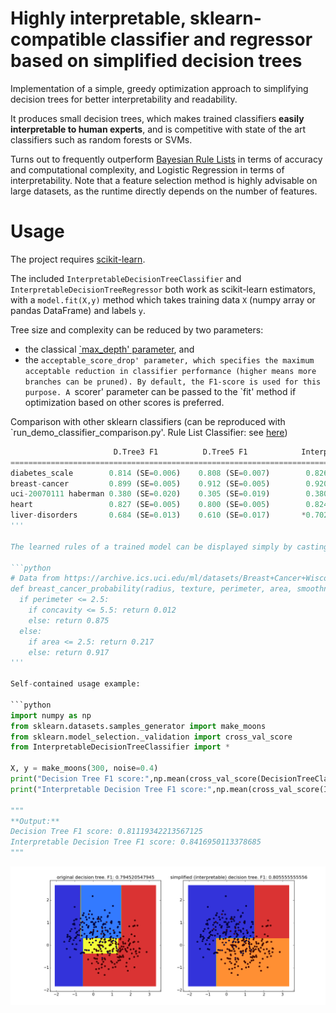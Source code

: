 Highly interpretable, sklearn-compatible classifier and regressor based on simplified decision trees
===============

Implementation of a simple, greedy optimization approach to simplifying decision trees for better interpretability and readability. 

It produces small decision trees, which makes trained classifiers **easily interpretable to human experts**, and is competitive with state of the art classifiers such as random forests or SVMs.

Turns out to frequently outperform [Bayesian Rule Lists](https://github.com/tmadl/sklearn-expertsys) in terms of accuracy and computational complexity, and Logistic Regression in terms of interpretability.
Note that a feature selection method is highly advisable on large datasets, as the runtime directly depends on the number of features. 

Usage
===============

The project requires [scikit-learn](http://scikit-learn.org/stable/install.html).

The included `InterpretableDecisionTreeClassifier` and `InterpretableDecisionTreeRegressor` both work as scikit-learn estimators, with a `model.fit(X,y)` method which takes training data `X` (numpy array or pandas DataFrame) and labels `y`.

Tree size and complexity can be reduced by two parameters: 
* the classical [`max_depth' parameter](http://scikit-learn.org/stable/modules/generated/sklearn.tree.DecisionTreeClassifier.html#sklearn.tree.DecisionTreeClassifier), and
* the `acceptable_score_drop' parameter, which specifies the maximum acceptable reduction in classifier performance (higher means more branches can be pruned). By default, the F1-score is used for this purpose. A `scorer' parameter can be passed to the `fit' method if optimization based on other scores is preferred. 

Comparison with other sklearn classifiers (can be reproduced with `run_demo_classifier_comparison.py'. Rule List Classifier: see [here](https://github.com/tmadl/sklearn-expertsys))

```python
                       D.Tree3 F1          D.Tree5 F1            Interpr.D.Tree3 F1      Interpr.D.Tree5 F1     RuleListClassifier F1   Random Forest F1      
==========================================================================================================================================================
diabetes_scale        0.814 (SE=0.006)    0.808 (SE=0.007)        0.826 (SE=0.005)       *0.833 (SE=0.005)      0.765 (SE=0.007)        0.793 (SE=0.006)
breast-cancer         0.899 (SE=0.005)    0.912 (SE=0.005)        0.920 (SE=0.004)        0.917 (SE=0.004)      0.938 (SE=0.004)       *0.946 (SE=0.004)
uci-20070111 haberman 0.380 (SE=0.020)    0.305 (SE=0.019)        0.380 (SE=0.020)       *0.404 (SE=0.015)      0.321 (SE=0.019)        0.268 (SE=0.017)
heart                 0.827 (SE=0.005)    0.800 (SE=0.005)        0.824 (SE=0.005)       *0.828 (SE=0.006)      0.792 (SE=0.006)        0.808 (SE=0.008)
liver-disorders       0.684 (SE=0.013)    0.610 (SE=0.017)       *0.702 (SE=0.014)        0.670 (SE=0.016)      0.663 (SE=0.019)        0.635 (SE=0.016)
'''

The learned rules of a trained model can be displayed simply by casting the object as a string, e.g. `print model`, or by using the `model.tostring(feature_names=['feature1', 'feature2', ], decimals=1)` method and specifying names for the features and, optionally, the rounding precision. 

```python
# Data from https://archive.ics.uci.edu/ml/datasets/Breast+Cancer+Wisconsin+(Diagnostic)
def breast_cancer_probability(radius, texture, perimeter, area, smoothness, compactness, concavity, concave_points, symmetry, fractal_dimension):
  if perimeter <= 2.5:
    if concavity <= 5.5: return 0.012
    else: return 0.875
  else:
    if area <= 2.5: return 0.217
    else: return 0.917
'''

Self-contained usage example:

```python
import numpy as np
from sklearn.datasets.samples_generator import make_moons
from sklearn.model_selection._validation import cross_val_score
from InterpretableDecisionTreeClassifier import *

X, y = make_moons(300, noise=0.4)
print("Decision Tree F1 score:",np.mean(cross_val_score(DecisionTreeClassifier(), X, y, scoring="f1")))
print("Interpretable Decision Tree F1 score:",np.mean(cross_val_score(IDecisionTreeClassifier(), X, y, scoring="f1")))

"""
**Output:**
Decision Tree F1 score: 0.81119342213567125
Interpretable Decision Tree F1 score: 0.8416950113378685
"""
```

![Simplified decision tree on moons dataset](example_dt.png)